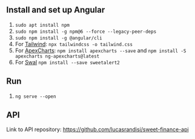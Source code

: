## Install and set up Angular

1. `sudo apt install npm`
2. `sudo npm install -g npm@6 --force --legacy-peer-deps`
3. `sudo npm install -g @angular/cli`
4. For [Tailwind](https://tailwindcss.com/): `npx tailwindcss -o tailwind.css`
5. For [ApexCharts](https://apexcharts.com/): `npm install apexcharts --save` and `npm install -S apexcharts ng-apexcharts@latest`
6. For [Swal](https://sweetalert2.github.io/#download) `npm install --save sweetalert2`

## Run

1. `ng serve --open`

## API

Link to API repository: https://github.com/lucasrandisi/sweet-finance-api
